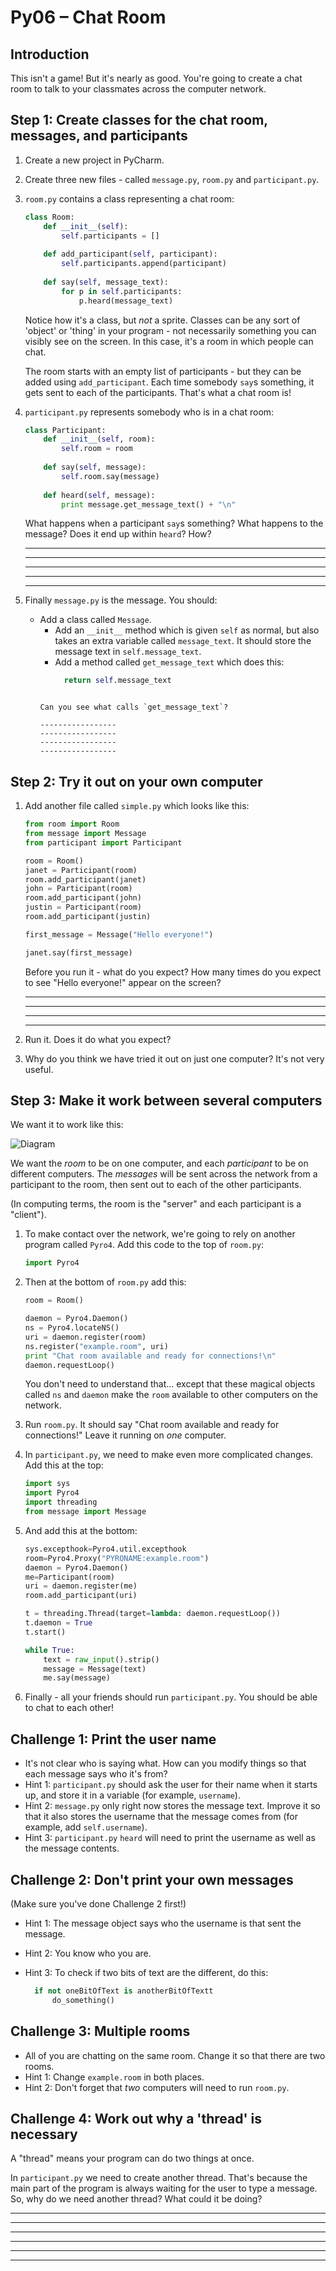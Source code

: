 Py06 – Chat Room
============

Introduction
------------
This isn't a game! But it's nearly as good. You're going to create a chat room to talk to your classmates across the computer network.

Step 1: Create classes for the chat room, messages, and participants
-------------------------------------

1. Create a new project in PyCharm.
2. Create three new files - called `message.py`, `room.py` and `participant.py`.
3. `room.py` contains a class representing a chat room:

   ```python
   class Room:
	   def __init__(self):
		   self.participants = []
	   
	   def add_participant(self, participant):
		   self.participants.append(participant)
	   
	   def say(self, message_text):
		   for p in self.participants:
			   p.heard(message_text)
   ```

   Notice how it's a class, but _not_ a sprite. Classes can be any sort of 'object' or 'thing' in your program - not necessarily something you can visibly see on the screen. In this case, it's a room in which people can chat.

   The room starts with an empty list of participants - but they can be added using `add_participant`. Each time somebody `say`s something, it gets sent to each of the participants. That's what a chat room is!

4. `participant.py` represents somebody who is in a chat room:

   ```python
   class Participant:
	   def __init__(self, room):
		   self.room = room
	   
	   def say(self, message):
		   self.room.say(message)
	   
	   def heard(self, message):
		   print message.get_message_text() + "\n"
   ```

   What happens when a participant `say`s something? What happens to the message? Does it end up within `heard`? How?

	 ----------------------
	 ----------------------
	 ----------------------
	 ----------------------
	 ----------------------

5. Finally `message.py` is the message. You should:
   * Add a class called `Message`.
	 * Add an `__init__` method which is given `self` as normal, but also takes an extra variable called `message_text`. It should store the message text in `self.message_text`.
	 * Add a method called `get_message_text` which does this:
	   ```python
		 return self.message_text
     ```

	 Can you see what calls `get_message_text`?

	 -----------------
	 -----------------
	 -----------------
	 -----------------

Step 2: Try it out on your own computer
-----------------------------------------

1. Add another file called `simple.py` which looks like this:

   ```python
   from room import Room
   from message import Message
   from participant import Participant
   
   room = Room()
   janet = Participant(room)
   room.add_participant(janet)
   john = Participant(room)
   room.add_participant(john)
   justin = Participant(room)
   room.add_participant(justin)
   
   first_message = Message("Hello everyone!")
   
   janet.say(first_message)
   ```

   Before you run it - what do you expect? How many times do you expect to see "Hello everyone!" appear on the screen?
   
   -------------------
   -------------------
   -------------------
   -------------------
   
2. Run it. Does it do what you expect?

3. Why do you think we have tried it out on just one computer? It's not very useful.
   
Step 3: Make it work between several computers
--------------------------------------------------------

We want it to work like this:

![Diagram](Images.001.png)

We want the *room* to be on one computer, and each *participant* to be on different computers. The *messages* will be sent across the network from a participant to the room, then sent out to each of the other participants.

(In computing terms, the room is the "server" and each participant is a "client").

1. To make contact over the network, we're going to rely on another program called `Pyro4`. Add this code to the top of `room.py`:

   ```python
   import Pyro4
   ```

2. Then at the bottom of `room.py` add this:

   ```python
   room = Room()
   
   daemon = Pyro4.Daemon()
   ns = Pyro4.locateNS()
   uri = daemon.register(room)
   ns.register("example.room", uri)
   print "Chat room available and ready for connections!\n"
   daemon.requestLoop()
   ```

   You don't need to understand that... except that these magical objects called `ns` and `daemon` make the `room` available to other computers on the network.

3. Run `room.py`. It should say "Chat room available and ready for connections!" Leave it running on *one* computer.

4. In `participant.py`, we need to make even more complicated changes. Add this at the top:

   ```python
   import sys
   import Pyro4
   import threading
   from message import Message
   ```

5. And add this at the bottom:

   ```python
   sys.excepthook=Pyro4.util.excepthook
   room=Pyro4.Proxy("PYRONAME:example.room")
   daemon = Pyro4.Daemon()
   me=Participant(room)
   uri = daemon.register(me)
   room.add_participant(uri)
   
   t = threading.Thread(target=lambda: daemon.requestLoop())
   t.daemon = True
   t.start()
   
   while True:
	   text = raw_input().strip()
	   message = Message(text)
	   me.say(message)
   ```

6. Finally - all your friends should run `participant.py`. You should be able to chat to each other!

Challenge 1: Print the user name
--------------------------------

* It's not clear who is saying what. How can you modify things so that each message says who it's from?
* Hint 1: `participant.py` should ask the user for their name when it starts up, and store it in a variable (for example, `username`).
* Hint 2: `message.py` only right now stores the message text. Improve it so that it also stores the username that the message comes from (for example, add `self.username`).
* Hint 3: `participant.py` `heard` will need to print the username as well as the message contents.

Challenge 2: Don't print your own messages
------------------------

(Make sure you've done Challenge 2 first!)

* Hint 1: The message object says who the username is that sent the message.
* Hint 2: You know who you are.
* Hint 3: To check if two bits of text are the different, do this:

  ```python
	if not oneBitOfText is anotherBitOfTextt
		do_something()
	```

Challenge 3: Multiple rooms
---------------------------

* All of you are chatting on the same room. Change it so that there are two rooms.
* Hint 1: Change `example.room` in both places.
* Hint 2: Don't forget that *two* computers will need to run `room.py`.

Challenge 4: Work out why a 'thread' is necessary
--------------------------

A "thread" means your program can do two things at once.

In `participant.py` we need to create another thread. That's because the main part of the program is always waiting for the user to type a message. So, why do we need another thread? What could it be doing?

------------------------
------------------------
------------------------
------------------------
------------------------
------------------------

